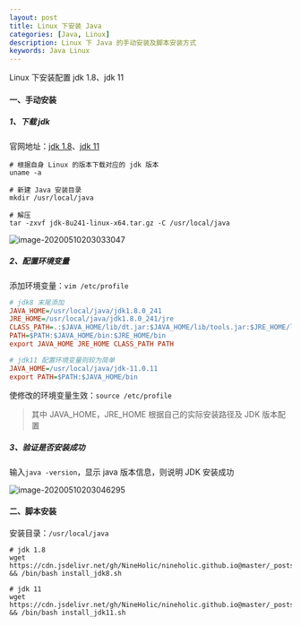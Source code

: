 ```yaml
---
layout: post
title: Linux 下安装 Java
categories: [Java, Linux]
description: Linux 下 Java 的手动安装及脚本安装方式
keywords: Java Linux
---
```


Linux 下安装配置 jdk 1.8、jdk 11

#### 一、手动安装

##### 1、下载 jdk

官网地址：[jdk 1.8](https://www.oracle.com/java/technologies/javase/javase-jdk8-downloads.html)、[jdk 11](https://www.oracle.com/java/technologies/javase/javase-jdk11-downloads.html)

```shell
# 根据自身 Linux 的版本下载对应的 jdk 版本
uname -a

# 新建 Java 安装目录
mkdir /usr/local/java

# 解压
tar -zxvf jdk-8u241-linux-x64.tar.gz -C /usr/local/java
```

![image-20200510203033047](https://gitee.com/NineHolic/cloudimage/raw/master/linux/image-20200510203033047.png)

##### 2、配置环境变量

添加环境变量：`vim /etc/profile`

```ini
# jdk8 末尾添加
JAVA_HOME=/usr/local/java/jdk1.8.0_241        
JRE_HOME=/usr/local/java/jdk1.8.0_241/jre     
CLASS_PATH=.:$JAVA_HOME/lib/dt.jar:$JAVA_HOME/lib/tools.jar:$JRE_HOME/lib
PATH=$PATH:$JAVA_HOME/bin:$JRE_HOME/bin
export JAVA_HOME JRE_HOME CLASS_PATH PATH

# jdk11 配置环境变量则较为简单
JAVA_HOME=/usr/local/java/jdk-11.0.11
export PATH=$PATH:$JAVA_HOME/bin
```

使修改的环境变量生效：`source /etc/profile`

> 其中 JAVA_HOME，JRE_HOME 根据自己的实际安装路径及 JDK 版本配置

##### 3、验证是否安装成功

输入`java -version`，显示 java 版本信息，则说明 JDK 安装成功

![image-20200510203046295](https://gitee.com/NineHolic/cloudimage/raw/master/linux/image-20200308231107030.png)

#### 二、脚本安装

安装目录：`/usr/local/java`

```shell
# jdk 1.8
wget https://cdn.jsdelivr.net/gh/NineHolic/nineholic.github.io@master/_posts/files/shell/install_jdk8.sh && /bin/bash install_jdk8.sh
```

```shell
# jdk 11
wget https://cdn.jsdelivr.net/gh/NineHolic/nineholic.github.io@master/_posts/files/shell/install_jdk11.sh && /bin/bash install_jdk11.sh
```
